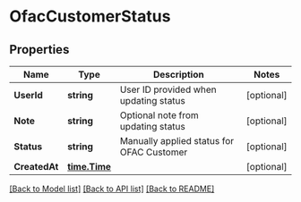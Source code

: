 # OfacCustomerStatus

## Properties
Name | Type | Description | Notes
------------ | ------------- | ------------- | -------------
**UserId** | **string** | User ID provided when updating status | [optional] 
**Note** | **string** | Optional note from updating status | [optional] 
**Status** | **string** | Manually applied status for OFAC Customer | [optional] 
**CreatedAt** | [**time.Time**](time.Time.md) |  | [optional] 

[[Back to Model list]](../README.md#documentation-for-models) [[Back to API list]](../README.md#documentation-for-api-endpoints) [[Back to README]](../README.md)


